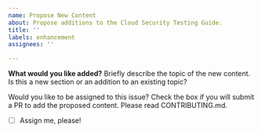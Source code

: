 ```yaml
---
name: Propose New Content
about: Propose additions to the Cloud Security Testing Guide.
title: ''
labels: enhancement
assignees: ''

---
```


**What would you like added?**
Briefly describe the topic of the new content. Is this a new section or an addition to an existing topic?

Would you like to be assigned to this issue?
Check the box if you will submit a PR to add the proposed content. Please read CONTRIBUTING.md.
- [ ] Assign me, please!
